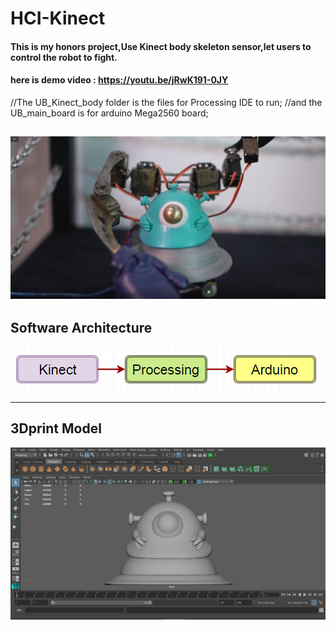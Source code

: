 # HCI-Kinect
#### This is my honors project,Use Kinect body skeleton sensor,let users to control the robot to fight.
#### here is demo video : https://youtu.be/jRwK191-0JY

//The UB_Kinect_body folder is the files for Processing IDE to run;
//and the UB_main_board is for arduino Mega2560 board;

![](https://github.com/secret3557/HCI-Kinect/blob/master/image/UBphoto.jpg)
---

## Software Architecture

![](https://github.com/secret3557/HCI-Kinect/blob/master/image/UBframe.png)

---

## 3Dprint Model

![](https://github.com/secret3557/HCI-Kinect/blob/master/image/UBmodel.jpg)
